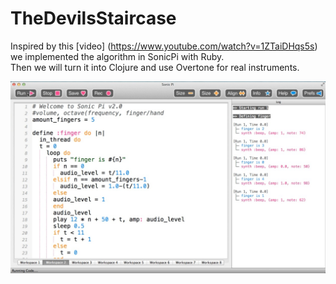 # TheDevilsStaircase

Inspired by this [video] (https://www.youtube.com/watch?v=1ZTaiDHqs5s) we implemented the algorithm in SonicPi with Ruby.  
Then we will turn it into Clojure and use Overtone for real instruments.  

![alt tag](https://github.com/cljart/TheDevilsStaircase/blob/master/devils_staircase.jpg)
